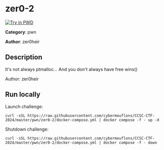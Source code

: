# zer0-2

[![Try in PWD](https://raw.githubusercontent.com/play-with-docker/stacks/master/assets/images/button.png)](https://labs.play-with-docker.com/?stack=https://raw.githubusercontent.com/cybermouflons/CCSC-CTF-2024/master/pwn/zer0-2/docker-compose.yml)


**Category**: pwn

**Author**: zer0heir

## Description

It's not always ptmalloc... And you don't always have free wins()


Author: zer0heir



## Run locally

Launch challenge:
```
curl -sSL https://raw.githubusercontent.com/cybermouflons/CCSC-CTF-2024/master/pwn/zer0-2/docker-compose.yml | docker compose -f - up -d
```

Shutdown challenge:
```
curl -sSL https://raw.githubusercontent.com/cybermouflons/CCSC-CTF-2024/master/pwn/zer0-2/docker-compose.yml | docker compose -f - down
```
